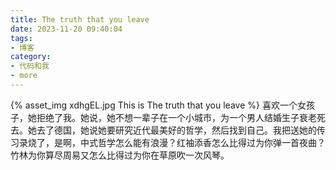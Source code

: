 ```yaml
---
title: The truth that you leave
date: 2023-11-20 09:40:04
tags:
- 博客
category:
- 代码和我
- more
---
```

{% asset_img xdhgEL.jpg This is The truth that you leave %}
喜欢一个女孩子，她拒绝了我。她说，她不想一辈子在一个小城市，为一个男人结婚生子衰老死去。她去了德国，她说她要研究近代最美好的哲学，然后找到自己。我把送她的传习录烧了，是啊，中式哲学怎么能有浪漫？红袖添香怎么比得过为你弹一首夜曲？竹林为你算尽周易又怎么比得过为你在草原吹一次风琴。